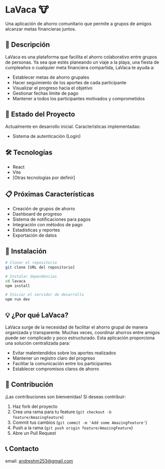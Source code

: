 # LaVaca 🐮

Una aplicación de ahorro comunitario que permite a grupos de amigos alcanzar metas financieras juntos.

## 🎯 Descripción

LaVaca es una plataforma que facilita el ahorro colaborativo entre grupos de personas. Ya sea que estés planeando un viaje a la playa, una fiesta de cumpleaños o cualquier meta financiera compartida, LaVaca te ayuda a:

- Establecer metas de ahorro grupales
- Hacer seguimiento de los aportes de cada participante
- Visualizar el progreso hacia el objetivo
- Gestionar fechas límite de pago
- Mantener a todos los participantes motivados y comprometidos

## 🚀 Estado del Proyecto

Actualmente en desarrollo inicial. Características implementadas:
- Sistema de autenticación (Login)

## 🛠 Tecnologías

- React
- Vite
- [Otras tecnologías por definir]

## 📋 Próximas Características

- Creación de grupos de ahorro
- Dashboard de progreso
- Sistema de notificaciones para pagos
- Integración con métodos de pago
- Estadísticas y reportes
- Exportación de datos

## 🔧 Instalación

```bash
# Clonar el repositorio
git clone [URL del repositorio]

# Instalar dependencias
cd lavaca
npm install

# Iniciar el servidor de desarrollo
npm run dev
```

## 💡 ¿Por qué LaVaca?

LaVaca surge de la necesidad de facilitar el ahorro grupal de manera organizada y transparente. Muchas veces, coordinar ahorros entre amigos puede ser complicado y poco estructurado. Esta aplicación proporciona una solución centralizada para:

- Evitar malentendidos sobre los aportes realizados
- Mantener un registro claro del progreso
- Facilitar la comunicación entre los participantes
- Establecer compromisos claros de ahorro

## 👥 Contribución

¡Las contribuciones son bienvenidas! Si deseas contribuir:

1. Haz fork del proyecto
2. Crea una rama para tu feature (`git checkout -b feature/AmazingFeature`)
3. Commit tus cambios (`git commit -m 'Add some AmazingFeature'`)
4. Push a la rama (`git push origin feature/AmazingFeature`)
5. Abre un Pull Request


## 📞 Contacto

email: andreshm253@gmail.com
